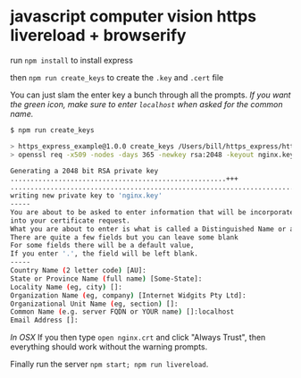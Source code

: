 # javascript computer vision https livereload + browserify

run `npm install` to install express

then `npm run create_keys` to create the `.key` and `.cert` file

You can just slam the enter key a bunch through all the prompts.  _If you want the green icon, make sure to enter `localhost` when asked for the
common name._

```bash
$ npm run create_keys

> https_express_example@1.0.0 create_keys /Users/bill/https_express/https_express_example
> openssl req -x509 -nodes -days 365 -newkey rsa:2048 -keyout nginx.key -out nginx.crt

Generating a 2048 bit RSA private key
......................................................+++
.............................................................................+++
writing new private key to 'nginx.key'
-----
You are about to be asked to enter information that will be incorporated
into your certificate request.
What you are about to enter is what is called a Distinguished Name or a DN.
There are quite a few fields but you can leave some blank
For some fields there will be a default value,
If you enter '.', the field will be left blank.
-----
Country Name (2 letter code) [AU]:
State or Province Name (full name) [Some-State]:
Locality Name (eg, city) []:
Organization Name (eg, company) [Internet Widgits Pty Ltd]:
Organizational Unit Name (eg, section) []:
Common Name (e.g. server FQDN or YOUR name) []:localhost
Email Address []:
```

_In OSX_ If you then type `open nginx.crt` and click "Always Trust", then everything should work without the warning prompts.

Finally run the server `npm start; npm run livereload`.
